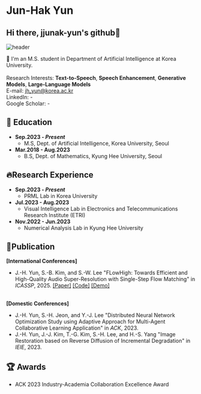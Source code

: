 # Jun-Hak Yun
## Hi there, jjunak-yun's github👋
![header](https://capsule-render.vercel.app/api?type=rect&color=auto&height=300&section=header&text=Welcome!&fontSize=90)

🏫 I'm an M.S. student in Department of Artificial Intelligence at Korea University.
<br><br> Research Interests: **Text-to-Speech**, **Speech Enhancement**, **Generative Models**, **Large-Language Models**
<br>E-mail: jh_yun@korea.ac.kr
<br>LinkedIn: -
<br>Google Scholar: -


## 🌱 Education
* **Sep.2023 - _Present_**
  * M.S, Dept. of Artificial Intelligence, Korea University, Seoul
* **Mar.2018 - Aug.2023**
  * B.S, Dept. of Mathematics, Kyung Hee University, Seoul

## 🔥Research Experience
* **Sep.2023 - _Present_**
  * PRML Lab in Korea University
* **Jul.2023 - Aug.2023**
  * Visual Intelligence Lab in Electronics and Telecommunications Research Institute (ETRI)
* **Nov.2022 - Jun.2023**
  * Numerical Analysis Lab in Kyung Hee University

## 📑Publication
**[International Conferences]**
* J.-H. Yun, S.-B. Kim, and S.-W. Lee "FLowHigh: Towards Efficient and High-Quality Audio Super-Resolution with Single-Step Flow Matching" in _ICASSP_, 2025. [[Paper]](https://arxiv.org/abs/2501.04926) [[Code]](https://github.com/jjunak-yun/FLowHigh_code) [[Demo]](https://jjunak-yun.github.io/FLowHigh/)

<br>**[Domestic Conferences]**
* J.-H. Yun, S.-H. Jeon, and Y.-J. Lee "Distributed Neural Network Optimization Study using Adaptive Approach for Multi-Agent Collaborative Learning Application" in _ACK_, 2023.
* J.-H. Yun, J.-J. Kim, T.-G. Kim, S.-H. Lee, and H.-S. Yang "Image Restoration based on Reverse Diffusion of Incremental Degradation" in _IEIE_, 2023.

## 🏆 Awards
* ACK 2023 Industry-Academia Collaboration Excellence Award
  
<!--(
**jjunak-yun/jjunak-yun** is a ✨ _special_ ✨ repository because its `README.md` (this file) appears on your GitHub profile.

Here are some ideas to get you started:

- 🔭 I’m currently working on Korea University
- 🌱 I’m currently learning Artificial intelligence
- 👯 I’m looking to collaborate on ...
- 🤔 I’m looking for help with ...
- 💬 Ask me about ...
- 📫 How to reach me: ...
- 😄 Pronouns: ...
- ⚡ Fun fact: ...
-->
